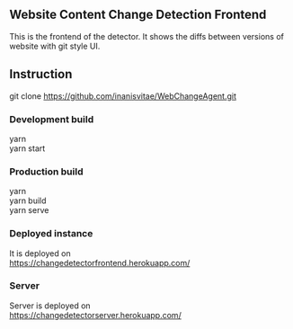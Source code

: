 ## Website Content Change Detection Frontend
This is the frontend of the detector. It shows the diffs between versions of website with git style UI.

## Instruction
git clone https://github.com/inanisvitae/WebChangeAgent.git <br />
### Development build
yarn <br />
yarn start <br />
### Production build
yarn <br />
yarn build <br />
yarn serve <br />

### Deployed instance
It is deployed on <br />
https://changedetectorfrontend.herokuapp.com/

### Server
Server is deployed on <br />
https://changedetectorserver.herokuapp.com/
